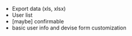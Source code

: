 * Export data (xls, xlsx)
* User list
* [maybe] confirmable
* basic user info and devise form customization
